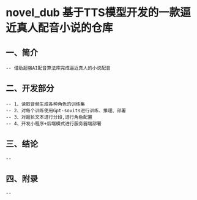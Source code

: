 # novel_dub 基于TTS模型开发的一款逼近真人配音小说的仓库

## 一、简介
    -- 借助超强AI配音算法库完成逼近真人的小说配音

## 二、开发部分
    -- 1、读取音频生成各种角色的训练集
    -- 2、对每个训练使用Gpt-sovits进行训练、推理、部署
    -- 3、对超长文本进行分段,进行角色配置
    -- 4、开发小程序+后端模式进行服务器端部署

## 三、结论
    --

## 四、附录
    --
    